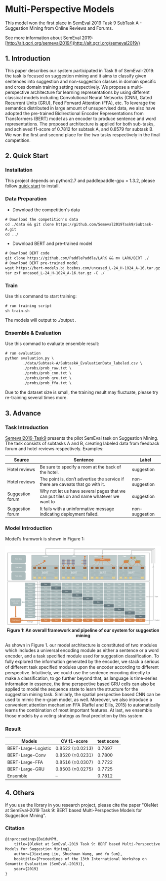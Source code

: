 # Multi-Perspective Models

This model won the first place in SemEval 2019 Task 9 SubTask A - Suggestion Mining from Online Reviews and Forums.

See more information about SemEval 2019: [http://alt.qcri.org/semeval2019/](http://alt.qcri.org/semeval2019/)

## 1. Introduction
This paper describes our system participated in Task 9 of SemEval-2019: the task is focused on suggestion mining and it aims to classify given sentences into suggestion and non-suggestion classes in domain speciﬁc and cross domain training setting respectively. We propose a multi-perspective architecture for learning representations by using different classical models including Convolutional Neural Networks (CNN), Gated Recurrent Units (GRU), Feed Forward Attention (FFA), etc. To leverage the semantics distributed in large amount of unsupervised data, we also have adopted the pre-trained Bidirectional Encoder Representations from Transformers (BERT) model as an encoder to produce sentence and word representations. The proposed architecture is applied for both sub-tasks, and achieved f1-score of 0.7812 for subtask A, and 0.8579 for subtask B. We won the ﬁrst and second place for the two tasks respectively in the ﬁnal competition.

## 2. Quick Start
### Installation
This project depends on python2.7 and paddlepaddle-gpu = 1.3.2, please follow [quick start](http://www.paddlepaddle.org/#quick-start) to install.
### Data Preparation
- Download the competition's data

```
# Download the competition's data
cd ./data && git clone https://github.com/Semeval2019Task9/Subtask-A.git
cd ../
```

- Download BERT and pre-trained model

```
# Download BERT code
git clone https://github.com/PaddlePaddle/LARK && mv LARK/BERT ./
# Download BERT pre-trained model
wget https://bert-models.bj.bcebos.com/uncased_L-24_H-1024_A-16.tar.gz
tar zxf uncased_L-24_H-1024_A-16.tar.gz -C ./
```

### Train
Use this command to start training:

```
# run training script
sh train.sh
```
The models will output to ./output .

### Ensemble & Evaluation
Use this commad to evaluate ensemble result:

```
# run evaluation
python evaluation.py \
        ./data/Subtask-A/SubtaskA_EvaluationData_labeled.csv \
        ./probs/prob_raw.txt \
        ./probs/prob_cnn.txt \
        ./probs/prob_gru.txt \
        ./probs/prob_ffa.txt \
```
Due to the dataset size is small, the training result may fluctuate, please try re-training several times more.

## 3. Advance
### Task Introduction
[Semeval2019-Task9](https://www.aclweb.org/anthology/S19-2151) presents the pilot SemEval task on Suggestion Mining. The task consists of subtasks A and B, creating labeled data from feedback forum and hotel reviews respectively. Examples:

|Source |Sentence |Label|
|------| ------|------|
|Hotel reviews |Be sure to specify a room at the back of the hotel. |suggestion|
|Hotel reviews |The point is, don’t advertise the service if there are caveats that go with it.|non-suggestion|
|Suggestion forum| Why not let us have several pages that we can put tiles on and name whatever we want to |suggestion|
|Suggestion forum| It fails with a uninformative message indicating deployment failed.|non-suggestion|

### Model Introduction
Model's framwork is shown in Figure 1:
<p align="center">
<img src="data/mpm.png"/> <br />
<b>Figure 1: An overall framework and pipeline of our system for suggestion mining</b>
</p>
As shown in Figure 1. our model architecture is constituted of two modules which includes a universal encoding module as either a sentence or a word encoder, and a task speciﬁed module used for suggestion classiﬁcation. To fully explored the information generated by the encoder, we stack a serious of different task speciﬁed modules upon the encoder according to different perspective. Intuitively, we could use the sentence encoding directly to make a classiﬁcation, to go further beyond that, as language is time-series information in essence, the time perspective based GRU cells can also be applied to model the sequence state to learn the structure for the suggestion mining task. Similarly, the spatial perspective based CNN can be used to mimic the n-gram model, as well. Moreover, we also introduce a convenient attention mechanism FFA (Raffel and Ellis, 2015) to automatically learns the combination of most important features. At last, we ensemble those models by a voting strategy as ﬁnal prediction by this system.

### Result
| Models | CV f1-score | test score |
| ----- | ----- | ------ |
BERT-Large-Logistic | 0.8522 (±0.0213) | 0.7697
BERT-Large-Conv | 0.8520 (±0.0231) | 0.7800
BERT-Large-FFA | 0.8516 (±0.0307) | 0.7722
BERT-Large-GRU | 0.8503 (±0.0275) | 0.7725
Ensemble | – | 0.7812


## 4. Others
If you use the library in you research project, please cite the paper "OleNet at SemEval-2019 Task 9: BERT based Multi-Perspective Models for Suggestion Mining".
### Citation

```
@inproceedings{BaiduMPM,
    title={OleNet at SemEval-2019 Task 9: BERT based Multi-Perspective Models for Suggestion Mining},
    author={Jiaxiang Liu, Shuohuan Wang, and Yu Sun},
    booktitle={Proceedings of the 13th International Workshop on Semantic Evaluation (SemEval-2019)},
    year={2019}
}
```
